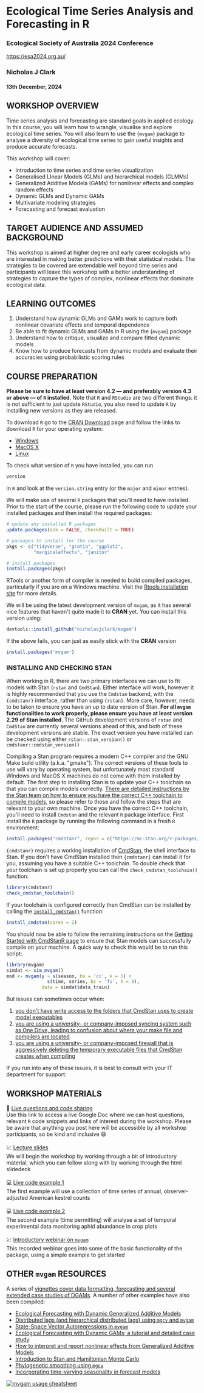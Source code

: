 # Ecological Time Series Analysis and Forecasting in R

### Ecological Society of Australia 2024 Conference

https://esa2024.org.au/

### Nicholas J Clark

#### 13th December, 2024

## WORKSHOP OVERVIEW
Time series analysis and forecasting are standard goals in applied ecology. In this course, you will learn how to wrangle, visualise and explore ecological time series. You will also learn to use the {`mvgam`} package to analyse a diversity of ecological time series to gain useful insights and produce accurate forecasts.

This workshop will cover:

- Introduction to time series and time series visualization
- Generalised LInear Models (GLMs) and hierarchical models (GLMMs)
- Generalized Additive Modela (GAMs) for nonlinear effects and complex random effects
- Dynamic GLMs and Dynamic GAMs
- Multivariate modeling strategies
- Forecasting and forecast evaluation

## TARGET AUDIENCE AND ASSUMED BACKGROUND
This workshop is aimed at higher degree and early career ecologists who are interested in making better predictions with their statistical models. The strategies to be covered are extendable well beyond time series and participants will leave this workshop with a better understanding of strategies to capture the types of complex, nonlinear effects that dominate ecological data.

## LEARNING OUTCOMES
1.    Understand how dynamic GLMs and GAMs work to capture both nonlinear covariate effects and temporal dependence
2.    Be able to fit dynamic GLMs and GAMs in R using the {`mvgam`} package
3.    Understand how to critique, visualize and compare fitted dynamic models
4.    Know how to produce forecasts from dynamic models and evaluate their accuracies using probabilistic scoring rules

## COURSE PREPARATION

**Please be sure to have at least version 4.2 &mdash; and preferably version 4.3 or above &mdash; of `R` installed**. Note that `R` and `RStudio` are two different things: it is not sufficient to just update `RStudio`, you also need to update `R` by installing new versions as they are released.

To download `R` go to the [CRAN Download](https://cran.r-project.org/) page and follow the links to download `R` for your operating system:

* [Windows](https://cran.r-project.org/bin/windows/)
* [MacOS X](https://cran.r-project.org/bin/macosx/)
* [Linux](https://cran.r-project.org/bin/linux/)

To check what version of `R` you have installed, you can run

```r
version
```

in `R` and look at the `version.string` entry (or the `major` and `minor` entries).

We will make use of several `R` packages that you'll need to have installed. Prior to the start of the course, please run the following code to update your installed packages and then install the required packages:

```r
# update any installed R packages
update.packages(ask = FALSE, checkBuilt = TRUE)

# packages to install for the course
pkgs <- c("tidyverse", "gratia", "ggplot2",
          "marginaleffects", "janitor"

# install packages
install.packages(pkgs)
```

RTools or another form of compiler is needed to build compiled packages, particularly if you are on a Windows machine. Visit the [Rtools installation site](https://cran.r-project.org/bin/windows/Rtools/) for more details.

We will be using the latest development version of `mvgam`, as it has several nice features that haven't quite made it to **CRAN** yet. You can install this version using:
```r
devtools::install_github("nicholasjclark/mvgam")
```

If the above fails, you can just as easily stick with the **CRAN** version
```r
install.packages('mvgam')
```

### INSTALLING AND CHECKING STAN
When working in R, there are two primary interfaces we can use to fit models with Stan (`rstan` and `CmdStan`). Either interface will work, however it is highly recommended that you use the `Cmdstan` backend, with the `{cmdstanr}` interface, rather than using `{rstan}`. More care, however, needs to be taken to ensure you have an up to date version of Stan. **For all `mvgam` functionalities to work properly, please ensure you have at least version 2.29 of Stan installed**. The GitHub development versions of `rstan` and `CmdStan` are currently several versions ahead of this, and both of these development versions are stable. The exact version you have installed can be checked using either `rstan::stan_version()` or `cmdstanr::cmdstan_version()`

Compiling a Stan program requires a modern C++ compiler and the GNU Make build utility (a.k.a. "gmake"). The correct versions of these tools to use will vary by operating system, but unfortunately most standard Windows and MacOS X machines do not come with them installed by default. The first step to installing Stan is to update your C++ toolchain so that you can compile models correctly. [There are detailed instructions by the Stan team on how to ensure you have the correct C++ toolchain to compile models](https://mc-stan.org/docs/cmdstan-guide/installation.html#cpp-toolchain), so please refer to those and follow the steps that are relevant to your own machine. Once you have the correct C++ toolchain, you'll need to install `Cmdstan` and the relevant `R` package interface. First install the `R` package by running the following command in a fresh `R` environment:

```r
install.packages("cmdstanr", repos = c("https://mc-stan.org/r-packages/", getOption("repos")))
```

`{cmdstanr}` requires a working installation of [CmdStan](https://mc-stan.org/users/interfaces/cmdstan.html), the shell interface to Stan. If you don't have CmdStan installed then `{cmdstanr}` can install it for you, assuming you have a suitable C++ toolchain. To double check that your toolchain is set up properly you can call
the `check_cmdstan_toolchain()` function:

```r
library(cmdstanr)
check_cmdstan_toolchain()
```

If your toolchain is configured correctly then CmdStan can be installed by calling the
[`install_cmdstan()`](https://mc-stan.org/cmdstanr/reference/install_cmdstan.html) function:

```r
install_cmdstan(cores = 2)
```

You should now be able to follow the remaining instructions on the [Getting Started with CmdStanR page](https://mc-stan.org/cmdstanr/articles/cmdstanr.html) to ensure that Stan models can successfully compile on your machine. A quick way to check this would be to run this script:

```r
library(mvgam)
simdat <- sim_mvgam()
mod <- mvgam(y ~ s(season, bs = 'cc', k = 5) +
               s(time, series, bs = 'fs', k = 8),
             data = simdat$data_train)
```

But issues can sometimes occur when:

1. [you don't have write access to the folders that CmdStan uses to create model executables](https://discourse.mc-stan.org/t/problem-running-cmdstan-on-computing-cluster/34747/5)
2. [you are using a university- or company-imposed syncing system such as One Drive, leading to confusion about where your make file and compilers are located](https://discourse.mc-stan.org/t/system-command-make-failed-models-wont-compile/30528)
3. [you are using a university- or company-imposed firewall that is aggressively deleting the temporary executable files that CmdStan creates when compiling](https://discourse.mc-stan.org/t/trouble-with-cmdstan-toolchain-with-rtools42-on-windows-10-enterprise/28444)

If you run into any of these issues, it is best to consult with your IT department for support.

## WORKSHOP MATERIALS
🔎 [Live questions and code sharing](https://docs.google.com/document/d/1xd3icf1wxGxO3SVt2AmKO8CkeKv1QpsxgqK7rR15U08/edit?usp=sharing)
<br>
Use this link to access a live Google Doc where we can host questions, relevant `R` code snippets and links of interest during the workshop. Please be aware that anything you post here will be accessible by all workshop participants, so be kind and inclusive 😄
<br>
<br>
💹 [Lecture slides](https://nicholasjclark.github.io/ESA_2024_timeseries/ESA_slidedeck.html#1) 
<br>
We will begin the workshop by working through a bit of introductory material, which you can follow along with by working through the html slidedeck
<br>
<br>
💻 [Live code example 1](https://github.com/nicholasjclark/ESA_2024_timeseries/blob/main/live_code_examples/casestudy1_kestrel.R)
<br>
The first example will use a collection of time series of annual, observer-adjusted American kestrel counts
<br>
<br>
💻 [Live code example 2](https://github.com/nicholasjclark/ESA_2024_timeseries/blob/main/live_code_examples/casestudy2_aphids.R)
<br>
The second example (time permitting) will analyse a set of temporal experimental data monitoring aphid abundance in crop plots
<br>
<br>
💹 [Introductory webinar on `mvgam`](https://www.youtube.com/watch?v=fzPJUW8x6DU)
<br>
This recorded webinar goes into some of the basic functionality of the package, using a simple example to get started

## OTHER `mvgam` RESOURCES

A series of <a href="https://nicholasjclark.github.io/mvgam/"
target="_blank">vignettes cover data formatting, forecasting and several
extended case studies of DGAMs</a>. A number of other examples have also
been compiled:

- <a href="https://www.youtube.com/watch?v=0zZopLlomsQ"
  target="_blank">Ecological Forecasting with Dynamic Generalized Additive
  Models</a>
- <a href="https://ecogambler.netlify.app/blog/distributed-lags-mgcv/"
  target="_blank">Distributed lags (and hierarchical distributed lags)
  using <code>mgcv</code> and <code>mvgam</code></a>
- <a href="https://ecogambler.netlify.app/blog/vector-autoregressions/"
  target="_blank">State-Space Vector Autoregressions in
  <code>mvgam</code></a>
- <a href="https://www.youtube.com/watch?v=RwllLjgPUmM"
  target="_blank">Ecological Forecasting with Dynamic GAMs; a tutorial and
  detailed case study</a>
- <a href="https://ecogambler.netlify.app/blog/interpreting-gams/"
  target="_blank">How to interpret and report nonlinear effects from
  Generalized Additive Models</a>
- <a href="https://www.youtube.com/watch?v=_fnDz2Bz3h8"
  target="_blank">Introduction to Stan and Hamiltonian Monte Carlo</a>
- <a href="https://ecogambler.netlify.app/blog/phylogenetic-smooths-mgcv/"
  target="_blank">Phylogenetic smoothing using <code>mgcv</code></a>
- <a href="https://ecogambler.netlify.app/blog/time-varying-seasonality/"
  target="_blank">Incorporating time-varying seasonality in forecast
  models</a>

[![`mvgam` usage
cheatsheet](https://github.com/nicholasjclark/mvgam/raw/master/misc/mvgam_cheatsheet.png)](https://github.com/nicholasjclark/mvgam/raw/master/misc/mvgam_cheatsheet.pdf)
